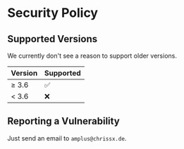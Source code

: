 # Security Policy

## Supported Versions

We currently don't see a reason to support older versions.

| Version | Supported          |
| ------- | ------------------ |
| ≥ 3.6   | :white_check_mark: |
| < 3.6   | :x:                |

## Reporting a Vulnerability

Just send an email to `amplus@chrissx.de`.
